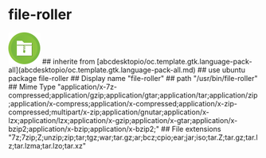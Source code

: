 # file-roller
<img src='icons/file-roller.svg' height='64px' width='64px'>
## inherite from
[abcdesktopio/oc.template.gtk.language-pack-all](abcdesktopio/oc.template.gtk.language-pack-all.md)
## use ubuntu package
file-roller
## Display name
"file-roller"
## path
"/usr/bin/file-roller"
## Mime Type
"application/x-7z-compressed;application/gzip;application/gtar;application/tar;application/zip;application/x-compress;application/x-compressed;application/x-zip-compressed;multipart/x-zip;application/gnutar;application/x-lzx;application/lzx;application/x-gzip;application/x-gtar;application/x-bzip2;application/x-bzip;application/x-bzip2;"
## File extensions
"7z;7zip;Z;unzip;zip;tar;tgz;war;tar.gz;ar;bcz;cpio;ear;jar;iso;tar.Z;tar.gz;tar.lz;tar.lzma;tar.lzo;tar.xz"
